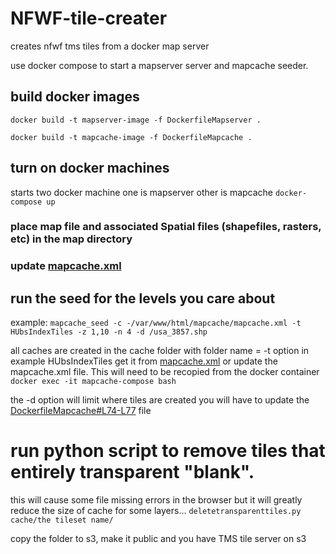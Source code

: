 # NFWF-tile-creater
creates nfwf tms tiles from a docker map server

use docker compose to start a mapserver server and mapcache seeder.

## build docker images
`docker build -t mapserver-image -f DockerfileMapserver .`

`docker build -t mapcache-image -f DockerfileMapcache .`

## turn on docker machines
starts two docker machine one is mapserver other is mapcache
`docker-compose up`

### place map file and associated Spatial files (shapefiles, rasters, etc) in the map directory
### update [mapcache.xml](mapcache-configs/mapcache.xml)

## run the seed for the levels you care about
example:
`mapcache_seed -c -/var/www/html/mapcache/mapcache.xml -t HUbsIndexTiles -z 1,10 -n 4 -d /usa_3857.shp`

all caches are created in the cache folder with folder name = -t option in example HUbsIndexTiles get it from [mapcache.xml](mapcache-configs/mapcache.xml#L36) or update the mapcache.xml file.  This will need to be recopied from the docker container
`docker exec -it mapcache-compose bash`


the -d option will limit where tiles are created you will have to update the [DockerfileMapcache#L74-L77](DockerfileMapcache) file

# run python script to remove tiles that entirely transparent "blank".
this will cause some file missing errors in the browser but it will greatly reduce the size of cache for some layers...
`deletetransparenttiles.py cache/the tileset name/`

copy the folder to s3, make it public and you have TMS tile server on s3
